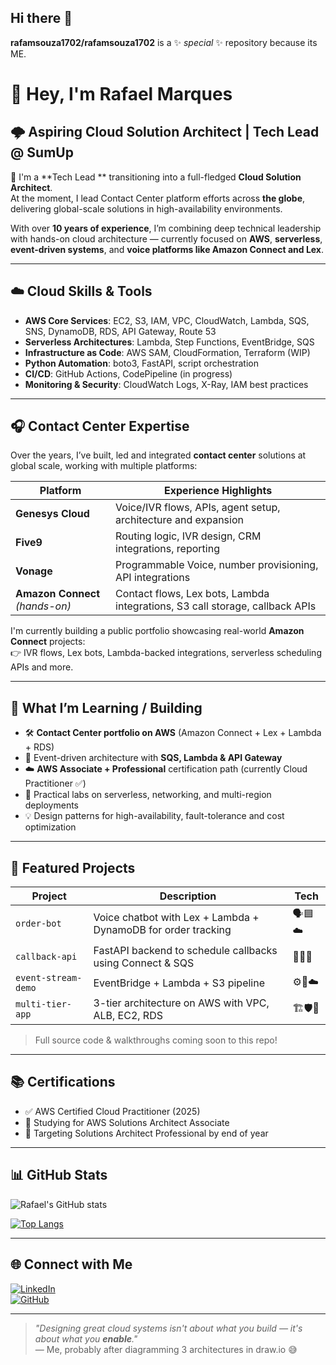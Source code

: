 ## Hi there 👋

**rafamsouza1702/rafamsouza1702** is a ✨ _special_ ✨ repository because its ME.

# 👋 Hey, I'm Rafael Marques

## 🌩️ Aspiring Cloud Solution Architect | Tech Lead @ SumUp

🎯 I'm a **Tech Lead ** transitioning into a full-fledged **Cloud Solution Architect**.  
At the moment, I lead Contact Center platform efforts across **the globe**, delivering global-scale solutions in high-availability environments.

With over **10 years of experience**, I’m combining deep technical leadership with hands-on cloud architecture — currently focused on **AWS**, **serverless**, **event-driven systems**, and **voice platforms like Amazon Connect and Lex**.

---

## ☁️ Cloud Skills & Tools

- **AWS Core Services**: EC2, S3, IAM, VPC, CloudWatch, Lambda, SQS, SNS, DynamoDB, RDS, API Gateway, Route 53  
- **Serverless Architectures**: Lambda, Step Functions, EventBridge, SQS  
- **Infrastructure as Code**: AWS SAM, CloudFormation, Terraform (WIP)  
- **Python Automation**: boto3, FastAPI, script orchestration  
- **CI/CD**: GitHub Actions, CodePipeline (in progress)  
- **Monitoring & Security**: CloudWatch Logs, X-Ray, IAM best practices  

---

## 🎧 Contact Center Expertise

Over the years, I’ve built, led and integrated **contact center** solutions at global scale, working with multiple platforms:

| Platform          | Experience Highlights |
|-------------------|------------------------|
| **Genesys Cloud** | Voice/IVR flows, APIs, agent setup, architecture and expansion |
| **Five9**         | Routing logic, IVR design, CRM integrations, reporting |
| **Vonage**        | Programmable Voice, number provisioning, API integrations |
| **Amazon Connect** _(hands-on)_ | Contact flows, Lex bots, Lambda integrations, S3 call storage, callback APIs |

I'm currently building a public portfolio showcasing real-world **Amazon Connect** projects:  
👉 IVR flows, Lex bots, Lambda-backed integrations, serverless scheduling APIs and more.

---

## 🧠 What I’m Learning / Building

- 🛠️ **Contact Center portfolio on AWS** (Amazon Connect + Lex + Lambda + RDS)
- 🔄 Event-driven architecture with **SQS, Lambda & API Gateway**
- ☁️ **AWS Associate + Professional** certification path (currently Cloud Practitioner ✅)
- 🧪 Practical labs on serverless, networking, and multi-region deployments
- 💡 Design patterns for high-availability, fault-tolerance and cost optimization

---

## 🧩 Featured Projects

| Project | Description | Tech |
|--------|-------------|------|
| `order-bot` | Voice chatbot with Lex + Lambda + DynamoDB for order tracking | 🗣️🟦☁️ |
| `callback-api` | FastAPI backend to schedule callbacks using Connect & SQS | 🔁📞🧬 |
| `event-stream-demo` | EventBridge + Lambda + S3 pipeline | ⚙️📂☁️ |
| `multi-tier-app` | 3-tier architecture on AWS with VPC, ALB, EC2, RDS | 🏗️🛡️📡 |

> Full source code & walkthroughs coming soon to this repo!

---

## 📚 Certifications

- ✅ AWS Certified Cloud Practitioner (2025)
- 🎯 Studying for AWS Solutions Architect Associate
- 📌 Targeting Solutions Architect Professional by end of year

---

## 📊 GitHub Stats

![Rafael's GitHub stats](https://github-readme-stats.vercel.app/api?username=rafamsouza1702&show_icons=true&theme=radical)

[![Top Langs](https://github-readme-stats.vercel.app/api/top-langs/?username=rafamsouza1702&layout=compact&theme=radical)](https://github.com/anuraghazra/github-readme-stats)

---

## 🌐 Connect with Me

[![LinkedIn](https://img.shields.io/badge/-LinkedIn-blue?style=flat-square&logo=linkedin&logoColor=white)](https://www.linkedin.com/in/rafamarques17/)  
[![GitHub](https://img.shields.io/badge/-GitHub-black?style=flat-square&logo=github&logoColor=white)](https://github.com/rafamsouza1702)

---

> _"Designing great cloud systems isn't about what you build — it's about what you **enable**."_  
> — Me, probably after diagramming 3 architectures in draw.io 😅
